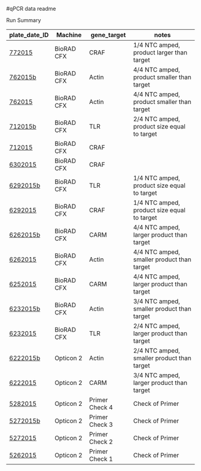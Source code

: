#qPCR data readme

Run Summary

| **plate_date_ID**        | **Machine**    | **gene_target**    | **notes**                                       |
|----------------------|------------|----------------|---------------------------------------------|
| [772015][772015]     | BioRAD CFX | CRAF           | 1/4 NTC amped, product larger than target   |
| [762015b][762015b]   | BioRAD CFX | Actin          | 4/4 NTC amped, product smaller than target  |
| [762015][762015]     | BioRAD CFX | Actin          | 4/4 NTC amped, product smaller than target  |
| [712015b][712015b]   | BioRAD CFX | TLR            | 2/4 NTC amped, product size equal to target |
| [712015][712015]     | BioRAD CFX | CRAF           |                                             |
| [6302015][6302015]   | BioRAD CFX | CRAF           |                                             |
| [6292015b][6292015b] | BioRAD CFX | TLR            | 1/4 NTC amped, product size equal to target |
| [6292015][6292015]   | BioRAD CFX | CRAF           | 1/4 NTC amped, product size equal to target |
| [6262015b][6262015b] | BioRAD CFX | CARM           | 4/4 NTC amped, larger product than target   |
| [6262015][6262015]   | BioRAD CFX | Actin          | 4/4 NTC amped, smaller product than target  |
| [6252015][6252015]   | BioRAD CFX | CARM           | 4/4 NTC amped, larger product than target   |
| [6232015b][6232015b] | BioRAD CFX | Actin          | 3/4 NTC amped, smaller product than target  |
| [6232015][6232015]   | BioRAD CFX | TLR            | 2/4 NTC amped, larger product than target   |
| [6222015b][6222015b] | Opticon 2  | Actin          | 2/4 NTC amped, smaller product than target  |
| [6222015][6222015]   | Opticon 2  | CARM           | 3/4 NTC amped, larger product than target   |
| [5282015][5282015]   | Opticon 2  | Primer Check 4 | Check of Primer                             |
| [5272015b][5272015b] | Opticon 2  | Primer Check 3 | Check of Primer                             |
| [5272015][5272015]   | Opticon 2  | Primer Check 2 | Check of Primer                             |
| [5262015][5262015]   | Opticon 2  | Primer Check 1 | Check of Primer                             |


[772015]: https://github.com/jheare/Resilience-Project/tree/master/qPCR%20data/772015
[762015b]: https://github.com/jheare/Resilience-Project/tree/master/qPCR%20data/762015b
[762015]: https://github.com/jheare/Resilience-Project/tree/master/qPCR%20data/762015
[712015b]: https://github.com/jheare/Resilience-Project/tree/master/qPCR%20data/712015b
[712015]: https://github.com/jheare/Resilience-Project/tree/master/qPCR%20data/712015
[6302015]: https://github.com/jheare/Resilience-Project/tree/master/qPCR%20data/6302015
[6292015b]: https://github.com/jheare/Resilience-Project/tree/master/qPCR%20data/6292015b
[6292015]: https://github.com/jheare/Resilience-Project/tree/master/qPCR%20data/6292015
[6262015b]: https://github.com/jheare/Resilience-Project/tree/master/qPCR%20data/6262015b
[6262015]: https://github.com/jheare/Resilience-Project/tree/master/qPCR%20data/6262015
[6252015]: https://github.com/jheare/Resilience-Project/tree/master/qPCR%20data/6252015
[6232015b]: https://github.com/jheare/Resilience-Project/tree/master/qPCR%20data/6232015b
[6232015]: https://github.com/jheare/Resilience-Project/tree/master/qPCR%20data/6232015
[6222015b]: https://github.com/jheare/Resilience-Project/tree/master/qPCR%20data/6222015b
[6222015]: https://github.com/jheare/Resilience-Project/tree/master/qPCR%20data/6222015
[5282015]: https://github.com/jheare/Resilience-Project/tree/master/qPCR%20data/5282015
[5272015b]: https://github.com/jheare/Resilience-Project/tree/master/qPCR%20data/5272015b
[5272015]: https://github.com/jheare/Resilience-Project/tree/master/qPCR%20data/5272015
[5262015]: https://github.com/jheare/Resilience-Project/tree/master/qPCR%20data/5262015
